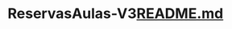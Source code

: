 # ReservasAulas-V3[README.md](https://github.com/RaulHC13/ReservasAulas-V3/files/8247940/README.md)
